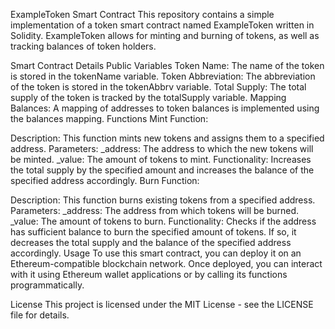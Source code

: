 ExampleToken Smart Contract
This repository contains a simple implementation of a token smart contract named ExampleToken written in Solidity. ExampleToken allows for minting and burning of tokens, as well as tracking balances of token holders.

Smart Contract Details
Public Variables
Token Name: The name of the token is stored in the tokenName variable.
Token Abbreviation: The abbreviation of the token is stored in the tokenAbbrv variable.
Total Supply: The total supply of the token is tracked by the totalSupply variable.
Mapping
Balances: A mapping of addresses to token balances is implemented using the balances mapping.
Functions
Mint Function:

Description: This function mints new tokens and assigns them to a specified address.
Parameters:
_address: The address to which the new tokens will be minted.
_value: The amount of tokens to mint.
Functionality: Increases the total supply by the specified amount and increases the balance of the specified address accordingly.
Burn Function:

Description: This function burns existing tokens from a specified address.
Parameters:
_address: The address from which tokens will be burned.
_value: The amount of tokens to burn.
Functionality: Checks if the address has sufficient balance to burn the specified amount of tokens. If so, it decreases the total supply and the balance of the specified address accordingly.
Usage
To use this smart contract, you can deploy it on an Ethereum-compatible blockchain network. Once deployed, you can interact with it using Ethereum wallet applications or by calling its functions programmatically.

License
This project is licensed under the MIT License - see the LICENSE file for details.
